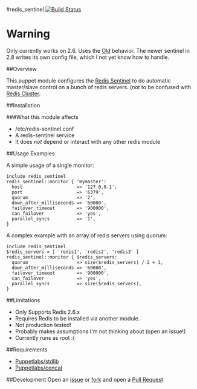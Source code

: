 #redis\_sentinel
[![Build Status](https://travis-ci.org/solarkennedy/puppet-redis_sentinel.png)](https://travis-ci.org/solarkennedy/puppet-redis\_sentinel)

# Warning 
Only currently works on 2.6. Uses the [Old](http://redis.io/topics/sentinel-old)
behavior. The newer sentinel in 2.8 writes its own config file, which I not yet
know how to handle.

##Overview

This puppet module configures the [Redis Sentinel](http://redis.io/topics/sentinel)
to do automatic master/slave control on a bunch of redis servers. (not to be 
confused with [Redis Cluster](http://redis.io/topics/cluster-spec).

##Installation

###What this module affects

* /etc/redis-sentinel.conf
* A redis-sentinel service
* It does *not* depend or interact with any other redis module

##Usage Examples

A simple usage of a single monitor:

    include redis_sentinel
    redis_sentinel::monitor { 'mymaster':
      host                    => '127.0.0.1',
      port                    => '6379',
      quorum                  => '2',
      down_after_milliseconds => '60000',
      failover_timeout        => '900000',
      can_failover            => 'yes',
      parallel_syncs          => '1',
    }

A complex example with an array of redis servers using quorum:

    include redis_sentinel
    $redis_servers = [ 'redis1', 'redis2', 'redis3' ]
    redis_sentinel::monitor { $redis_servers:
      quorum                  => size($redis_servers) / 2 + 1,
      down_after_milliseconds => '60000',
      failover_timeout        => '900000',
      can_failover            => 'yes',
      parallel_syncs          => size($redis_servers),
    }

##Limitations

* Only Supports Redis 2.6.x
* Requires Redis to be installed via another module.
* Not production tested!
* Probably makes assumptions I'm not thinking about (open an issue!)
* Currently runs as root :(

##Requirements

* [Puppetlabs/stdlib](https://github.com/puppetlabs/puppetlabs-stdlib)
* [Puppetlabs/concat](https://github.com/puppetlabs/puppetlabs-concat)

##Development
Open an [issue](https://github.com/solarkennedy/puppet-redis_sentinel/issues) or 
[fork](https://github.com/solarkennedy/puppet-redis_sentinel/fork) and open a 
[Pull Request](https://github.com/solarkennedy/puppet-redis_sentinel/pulls)
